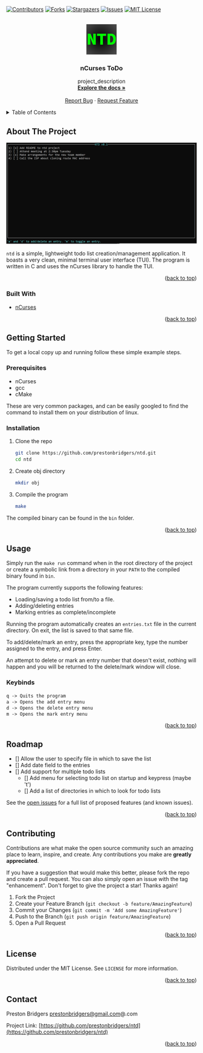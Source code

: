 <div id="top"></div>
<!--
*** Thanks for checking out the Best-README-Template. If you have a suggestion
*** that would make this better, please fork the repo and create a pull request
*** or simply open an issue with the tag "enhancement".
*** Don't forget to give the project a star!
*** Thanks again! Now go create something AMAZING! :D
-->



<!-- PROJECT SHIELDS -->
<!--
*** I'm using markdown "reference style" links for readability.
*** Reference links are enclosed in brackets [ ] instead of parentheses ( ).
*** See the bottom of this document for the declaration of the reference variables
*** for contributors-url, forks-url, etc. This is an optional, concise syntax you may use.
*** https://www.markdownguide.org/basic-syntax/#reference-style-links
-->
[![Contributors][contributors-shield]][contributors-url]
[![Forks][forks-shield]][forks-url]
[![Stargazers][stars-shield]][stars-url]
[![Issues][issues-shield]][issues-url]
[![MIT License][license-shield]][license-url]



<!-- PROJECT LOGO -->
<br />
<div align="center">
  <a href="https://github.com/prestonbridgers/ntd">
    <img src="resources/logo.png" alt="Logo" width="80" height="80">
  </a>

<h3 align="center">nCurses ToDo</h3>

  <p align="center">
    project_description
    <br />
    <a href="https://github.com/prestonbridgers/ntd"><strong>Explore the docs »</strong></a>
    <br />
    <br />
    <a href="https://github.com/prestonbridgers/ntd/issues">Report Bug</a>
    ·
    <a href="https://github.com/prestonbridgers/ntd/issues">Request Feature</a>
  </p>
</div>



<!-- TABLE OF CONTENTS -->
<details>
  <summary>Table of Contents</summary>
  <ol>
    <li>
      <a href="#about-the-project">About The Project</a>
      <ul>
        <li><a href="#built-with">Built With</a></li>
      </ul>
    </li>
    <li>
      <a href="#getting-started">Getting Started</a>
      <ul>
        <li><a href="#prerequisites">Prerequisites</a></li>
        <li><a href="#installation">Installation</a></li>
      </ul>
    </li>
    <li><a href="#usage">Usage</a></li>
    <li><a href="#roadmap">Roadmap</a></li>
    <li><a href="#contributing">Contributing</a></li>
    <li><a href="#license">License</a></li>
    <li><a href="#contact">Contact</a></li>
  </ol>
</details>



<!-- ABOUT THE PROJECT -->
## About The Project

[![Product Name Screen Shot][product-screenshot]](https://example.com)

`ntd` is a simple, lightweight todo list creation/management application.
It boasts a very clean, minimal terminal user interface (TUI).
The program is written in C and uses the nCurses library to handle the TUI.

<p align="right">(<a href="#top">back to top</a>)</p>



### Built With

* [nCurses](https://invisible-island.net/ncurses/ncurses.faq.html)

<p align="right">(<a href="#top">back to top</a>)</p>



<!-- GETTING STARTED -->
## Getting Started

To get a local copy up and running follow these simple example steps.

### Prerequisites

* nCurses
* gcc
* cMake

These are very common packages, and can be easily googled to find the command
to install them on your distribution of linux.

### Installation

1. Clone the repo
   ```sh
   git clone https://github.com/prestonbridgers/ntd.git
   cd ntd
   ```
1. Create obj directory
   ```sh
   mkdir obj
   ```
1. Compile the program
   ```sh
   make
   ```

The compiled binary can be found in the `bin` folder.

<p align="right">(<a href="#top">back to top</a>)</p>



<!-- USAGE EXAMPLES -->
## Usage

Simply run the `make run` command when in the root directory of the project or
create a symbolic link from a directory in your `PATH` to the compiled binary
found in `bin`.

The program currently supports the following features:

- Loading/saving a todo list from/to a file.
- Adding/deleting entries
- Marking entries as complete/incomplete

Running the program automatically creates an `entries.txt` file
in the current directory. On exit, the list is saved to that same file.

To add/delete/mark an entry, press the appropriate key, type the number
assigned to the entry, and press Enter.

An attempt to delete or mark an entry number that doesn't exist, nothing will
happen and you will be returned to the delete/mark window will close.

### Keybinds

```
q -> Quits the program
a -> Opens the add entry menu
d -> Opens the delete entry menu
m -> Opens the mark entry menu
```

<p align="right">(<a href="#top">back to top</a>)</p>



<!-- ROADMAP -->
## Roadmap

- [] Allow the user to specify file in which to save the list
- [] Add date field to the entries
- [] Add support for multiple todo lists
    - [] Add menu for selecting todo list on startup and keypress (maybe 't')
    - [] Add a list of directories in which to look for todo lists

See the [open issues](https://github.com/prestonbridgers/ntd/issues) for a full list of proposed features (and known issues).

<p align="right">(<a href="#top">back to top</a>)</p>



<!-- CONTRIBUTING -->
## Contributing

Contributions are what make the open source community such an amazing place to learn, inspire, and create. Any contributions you make are **greatly appreciated**.

If you have a suggestion that would make this better, please fork the repo and create a pull request. You can also simply open an issue with the tag "enhancement".
Don't forget to give the project a star! Thanks again!

1. Fork the Project
2. Create your Feature Branch (`git checkout -b feature/AmazingFeature`)
3. Commit your Changes (`git commit -m 'Add some AmazingFeature'`)
4. Push to the Branch (`git push origin feature/AmazingFeature`)
5. Open a Pull Request

<p align="right">(<a href="#top">back to top</a>)</p>



<!-- LICENSE -->
## License

Distributed under the MIT License. See `LICENSE` for more information.

<p align="right">(<a href="#top">back to top</a>)</p>



<!-- CONTACT -->
## Contact

Preston Bridgers prestonbridgers@gmail.com@.com

Project Link: [https://github.com/prestonbridgers/ntd](https://github.com/prestonbridgers/ntd)

<p align="right">(<a href="#top">back to top</a>)</p>



<!-- MARKDOWN LINKS & IMAGES -->
<!-- https://www.markdownguide.org/basic-syntax/#reference-style-links -->
[contributors-shield]: https://img.shields.io/github/contributors/prestonbridgers/ntd.svg?style=for-the-badge
[contributors-url]: https://github.com/prestonbridgers/ntd/graphs/contributors
[forks-shield]: https://img.shields.io/github/forks/prestonbridgers/ntd.svg?style=for-the-badge
[forks-url]: https://github.com/prestonbridgers/ntd/network/members
[stars-shield]: https://img.shields.io/github/stars/prestonbridgers/ntd.svg?style=for-the-badge
[stars-url]: https://github.com/prestonbridgers/ntd/stargazers
[issues-shield]: https://img.shields.io/github/issues/prestonbridgers/ntd.svg?style=for-the-badge
[issues-url]: https://github.com/prestonbridgers/ntd/issues
[license-shield]: https://img.shields.io/github/license/prestonbridgers/ntd.svg?style=for-the-badge
[license-url]: https://github.com/prestonbridgers/ntd/blob/master/LICENSE.txt
[product-screenshot]: resources/ntd_main_window.png
